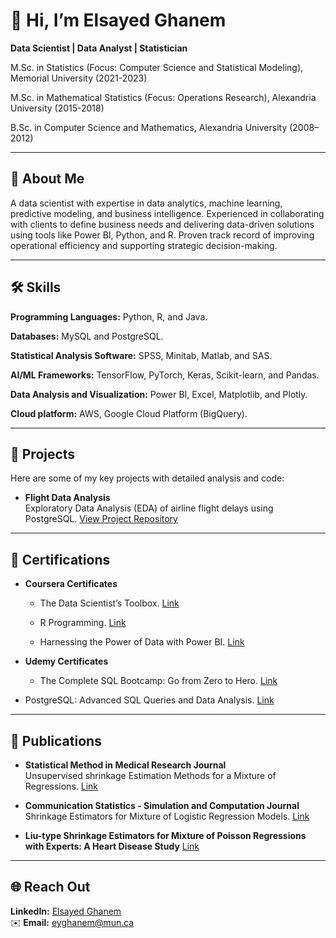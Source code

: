 # 👋 Hi, I’m Elsayed Ghanem
**Data Scientist | Data Analyst | Statistician**

M.Sc. in Statistics (Focus: Computer Science  and Statistical Modeling), Memorial University (2021-2023)

M.Sc. in Mathematical Statistics (Focus: Operations Research), Alexandria University (2015-2018)

B.Sc. in Computer Science and Mathematics, Alexandria University (2008–2012)

---

## 🔭 About Me  

A data scientist with expertise in data analytics, machine learning, predictive modeling, and business intelligence.
Experienced in collaborating with clients to define business needs and delivering data-driven solutions using tools like Power BI, Python, and R. Proven track record of improving operational efficiency and supporting strategic decision-making.

---

## 🛠️ Skills  

**Programming Languages:** Python, R, and Java. 

**Databases:** MySQL and PostgreSQL. 

**Statistical Analysis Software:** SPSS, Minitab, Matlab, and SAS. 

**AI/ML Frameworks:** TensorFlow, PyTorch, Keras, Scikit-learn, and Pandas. 

**Data Analysis and Visualization:** Power BI, Excel, Matplotlib, and Plotly. 

**Cloud platform:**  AWS, Google Cloud Platform (BigQuery).

---
## 🚀 Projects

Here are some of my key projects with detailed analysis and code:

- **Flight Data Analysis**  
  Exploratory Data Analysis (EDA) of airline flight delays using PostgreSQL.
  [View Project Repository](https://github.com/ElsayedGhanem/Flight-data-analysis) 
---

## 🚀 Certifications

- **Coursera Certificates**  
  - The Data Scientist’s Toolbox.
  [Link](https://www.coursera.org/account/accomplishments/verify/ARQJZJGSVJXM)

  - R Programming.
  [Link](https://www.coursera.org/account/accomplishments/verify/57CN9QAJU5PY)

  - Harnessing the Power of Data with Power BI.
  [Link](https://www.coursera.org/account/accomplishments/verify/J9EWXUSZ6JZA)

- **Udemy Certificates**  
  - The Complete SQL Bootcamp: Go from Zero to Hero.
  [Link](https://udemy-certificate.s3.amazonaws.com/pdf/UC-3f780c4c-c985-4349-84cb-40fe97c42874.pdf)

- PostgreSQL: Advanced SQL Queries and Data Analysis.
  [Link](https://udemy-certificate.s3.amazonaws.com/pdf/UC-570a2a07-00fa-40c6-805a-47e7dcff5466.pdf)

---

## 🚀 Publications

- **Statistical Method in Medical Research Journal**  
  Unsupervised shrinkage Estimation Methods for a Mixture of Regressions.
  [Link](https://journals.sagepub.com/doi/full/10.1177/09622802241259175)

- **Communication Statistics - Simulation and Computation Journal**  
  Shrinkage Estimators for Mixture of Logistic Regression Models.
  [Link](https://www.tandfonline.com/doi/full/10.1080/03610918.2024.2443195)

- **Liu-type Shrinkage Estimators for Mixture of Poisson Regressions with Experts: A Heart Disease Study**
[Link](https://arxiv.org/abs/2309.05838)

---

## 🌐 Reach Out 

**LinkedIn:** [Elsayed Ghanem](https://www.linkedin.com/in/elsayed-ghanem-0608aa192/)  
✉️ **Email:** eyghanem@mun.ca 


